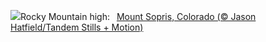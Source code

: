 ![](https://www.bing.com/th?id=OHR.SoprisSunrise_EN-US9658915846_UHD.jpg&w=1000)Rocky Mountain high:&nbsp;&ensp;[Mount Sopris, Colorado (© Jason Hatfield/Tandem Stills + Motion)](https://www.bing.com/th?id=OHR.SoprisSunrise_EN-US9658915846_UHD.jpg)
<br><br/>
